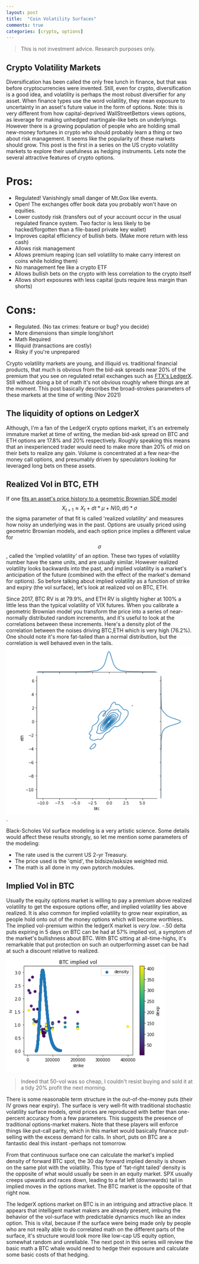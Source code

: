 ```yaml
---
layout: post
title:  "Coin Volatility Surfaces"
comments: true
categories: [crypto, options]
---
```


> This is not investment advice. Research purposes only.

## Crypto Volatility Markets
Diversification has been called the only free lunch in finance, but that was before cryptocurrencies were invented. Still, even for crypto, diversification is a good idea, and volatility is perhaps the most robust diversifier for any asset. When finance types use the word volatility, they mean exposure to uncertainty in an asset's future value in the form of options. Note: this is very different from how capital-deprived WallStreetBettors views options, as leverage for making unhedged martingale-like bets on underlyings. However there is a growing population of people who are holding small new-money fortunes in crypto who should probably learn a thing or two about risk management. It seems like the popularity of these markets should grow. This post is the first in a series on the US crypto volatility markets to explore their usefulness as hedging instruments. Lets note the several attractive features of crypto options.

# Pros:
- Regulated! Vanishingly small danger of Mt.Gox like events.
- Open! The exchanges offer book data you probably won't have on equities.
- Lower custody risk (transfers out of your account occur in the usual regulated finance system. Two factor is less likely to be hacked/forgotten than a file-based private key wallet)
- Improves capital efficiency of bullish bets. (Make more return with less cash)
- Allows risk management
- Allows premium reaping (can sell volatility to make carry interest on coins while holding them)
- No management fee like a crypto ETF
- Allows bullish bets on the crypto with less correlation to the crypto itself
- Allows short exposures with less capital (puts require less margin than shorts)

# Cons:
- Regulated. (No tax crimes: feature or bug? you decide)
- More dimensions than simple long/short
- Math Required
- Illiquid (transactions are costly)
- Risky if you're unprepared

Crypto volatility markets are young, and illiquid vs. traditional financial products, that much is obvious from the bid-ask spreads near 20% of the premium that you see on regulated retail exchanges such as [FTX's LedgerX](https://app.ledgerx.com/). Still without doing a bit of math it's not obvious roughly where things are at the moment. This post basically describes the broad-strokes parameters of these markets at the time of writing (Nov 2021)

## The liquidity of options on LedgerX
Although, I'm a fan of the LedgerX crypto options market, it's an extremely immature market at time of writing, the median bid-ask spread on BTC and ETH options are 17.8% and 20% respectively. Roughly speaking this means that an inexperienced trader would need to make more than 20% of mid on their bets to realize any gain. Volume is concentrated at a few near-the money call options, and presumably driven by speculators looking for leveraged long bets on these assets.

## Realized Vol in BTC, ETH
If one [fits an asset's price history to a geometric Brownian SDE model](/InformationInStochasticSeries)
$$X_{t+1} \approx X_t + dt*\mu + N(0,dt)*\sigma$$
the sigma parameter of that fit is called 'realized volatility' and measures how noisy an underlying was in the past. Options are usually priced using geometric Brownian models, and each option price implies a different value for $$\sigma$$, called the 'implied volatility' of an option. These two types of volatility number have the same units, and are usually similar. However realized volatility looks backwards into the past, and implied volatility is a market's anticipation of the future (combined with the effect of the market's demand for options). So before talking about implied volatility as a function of strike and expiry (the vol surface), let's look at realized vol on BTC, ETH.

Since 2017, BTC RV is at 79.9%, and ETH RV is slightly higher at 100% a little less than the typical volatility of VIX futures. When you calibrate a geometric Brownian model you transform the price into a series of near-normally distributed random increments, and it's useful to look at the correlations between these increments. Here's a density plot of the correlation between the noises driving BTC,ETH which is very high (76.2%). One should note it's more fat-tailed than a normal distribution, but the correlation is well behaved even in the tails.
![BTCETH](/assets/btc_eth.png).

Black-Scholes Vol surface modeling is a very artistic science. Some details would affect these results strongly, so let me mention some parameters of the modeling:
- The rate used is the current US 2-yr Treasury.
- The price used is the 'qmid', the bidsize/asksize weighted mid.
- The math is all done in my own pytorch modules.

## Implied Vol in BTC
Usually the equity options market is willing to pay a premium above realized volatility to get the exposure options offer, and implied volatility lies above realized. It is also common for implied volatility to grow near expiration, as people hold onto out of the money options which will become worthless. The implied vol-premium within the ledgerX market is _very low_. -.50 delta puts expiring in 5 days on BTC can be had at 57% implied vol, a symptom of the market's bullishness about BTC. With BTC sitting at all-time-highs, it's remarkable that put protection on such an outperforming asset can be had at such a discount relative to realized.
![BTC](/assets/btc_iv.png)
> Indeed that 50-vol was so cheap, I couldn't resist buying and sold it at a tidy 20% profit the next morning.

There is some reasonable term structure in the out-of-the-money puts (their IV grows near expiry). The surface is very well-fit with traditional stochastic volatility surface models, qmid prices are reproduced with better than one-percent accuracy from a few parameters. This suggests the presence of traditional options-market makers. Note that these players will enforce things like put-call parity, which in this market would basically finance put-selling with the excess demand for calls. In short, puts on BTC are a fantastic deal this instant -perhaps not tomorrow.

From that continuous surface one can calculate the market's implied density of forward BTC spot, the 30 day forward implied density is shown on the same plot with the volatility. This type of 'fat-right tailed' density is the opposite of what would usually be seen in an equity market. SPX usually creeps upwards and races down, leading to a fat left (downwards) tail in implied moves in the options market. The BTC market is the opposite of that right now.

The ledgerX options market on BTC is in an intriguing and attractive place. It appears that intelligent market makers are already present, imbuing the behavior of the vol-surface with predictable dynamics much like an index option. This is vital, because if the surface were being made only by people who are not really able to do correlated math on the different parts of the surface, it's structure would look more like low-cap US equity option, somewhat random and unreliable. The next post in this series will review the basic math a BTC whale would need to hedge their exposure and calculate some basic costs of that hedging.

